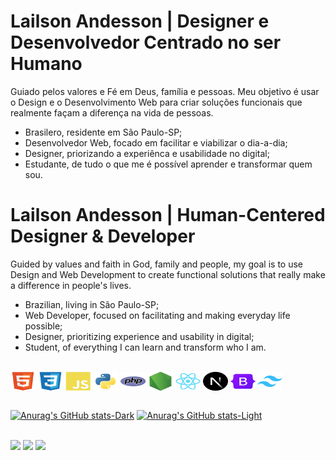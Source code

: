 # Lailson Andesson | Designer e Desenvolvedor Centrado no ser Humano

Guiado pelos valores e Fé em Deus, família e pessoas. Meu objetivo é usar o Design e o Desenvolvimento Web para criar soluções funcionais que realmente façam a diferença na vida de pessoas.

- Brasilero, residente em São Paulo-SP;</li>
- Desenvolvedor Web, focado em facilitar e viabilizar o dia-a-dia;</li>
- Designer, priorizando a experiênca e usabilidade no digital;</li>
- Estudante, de tudo o que me é possível aprender e transformar quem sou.</li>

<span translate="no">  
  <h1> Lailson Andesson | Human-Centered Designer & Developer</h1>
  
  Guided by values ​​and faith in God, family and people, my goal is to use Design and Web Development to create functional solutions that really make a difference in people's lives.
  
  - Brazilian, living in São Paulo-SP;</li>
  - Web Developer, focused on facilitating and making everyday life possible;</li>
  - Designer, prioritizing experience and usability in digital;</li>
  - Student, of everything I can learn and transform who I am.</li>
</span>

<div style="display: inline_block"><br>
  <img align="center" alt="Lailson-HTML" height="30" width="40" src="https://raw.githubusercontent.com/devicons/devicon/master/icons/html5/html5-original.svg">
  <img align="center" alt="Lailson-CSS" height="30" width="40" src="https://raw.githubusercontent.com/devicons/devicon/master/icons/css3/css3-original.svg">
  <img align="center" alt="Lailson-Js" height="30" width="40" src="https://raw.githubusercontent.com/devicons/devicon/master/icons/javascript/javascript-plain.svg">
  <img align="center" alt="Lailson-Python" height="30" width="40" src="https://raw.githubusercontent.com/devicons/devicon/master/icons/python/python-original.svg">
  <img align="center" alt="Lailson-Php" height="30" width="40" src="https://raw.githubusercontent.com/devicons/devicon/master/icons/php/php-original.svg">
  <img align="center" alt="Lailson-Nodejs" height="30" width="40" src="https://raw.githubusercontent.com/devicons/devicon/master/icons/nodejs/nodejs-original.svg">
  <img align="center" alt="Lailson-React" height="30" width="40" src="https://raw.githubusercontent.com/devicons/devicon/master/icons/react/react-original.svg">
  <img align="center" alt="Lailson-React" height="30" width="40" src="https://github.com/devicons/devicon/blob/master/icons/nextjs/nextjs-original.svg">
  <img align="center" alt="Lailson-Bootstrap" height="30" width="40" src="https://github.com/devicons/devicon/blob/master/icons/bootstrap/bootstrap-original.svg">
  <img align="center" alt="Lailson-tailwindcss" height="30" width="40" src="https://github.com/devicons/devicon/blob/master/icons/tailwindcss/tailwindcss-original.svg">
</div><br>

[![Anurag's GitHub stats-Dark](https://github-readme-stats.vercel.app/api?username=Lailson19&count_private=true&show_icons=true&card_width=100px&theme=github_dark#gh-dark-mode-only)](https://github.com/Lailson19/Lailson19#gh-dark-mode-only)
[![Anurag's GitHub stats-Light](https://github-readme-stats.vercel.app/api?username=Lailson19&count_private=true&show_icons=true&theme=default#gh-light-mode-only)](https://github.com/Lailson19/Lailson19#gh-light-mode-only)

<div> <br> 
  <a href = "mailto:contatolailsonandesson@gmail.com"><img src="https://img.shields.io/badge/-Gmail-%23333?style=for-the-badge&logo=gmail&logoColor=white" target="_blank"></a>
  <a href="https://www.linkedin.com/in/lailson-andesson-6023a518a/" target="_blank"><img src="https://img.shields.io/badge/-LinkedIn-%230077B5?style=for-the-badge&logo=linkedin&logoColor=white" target="_blank"></a> 
  <a href="https://instagram.com/lailsonandessondesign" target="_blank"><img src="https://img.shields.io/badge/-Instagram-%23E4405F?style=for-the-badge&logo=instagram&logoColor=white" target="_blank"></a>
</div>
